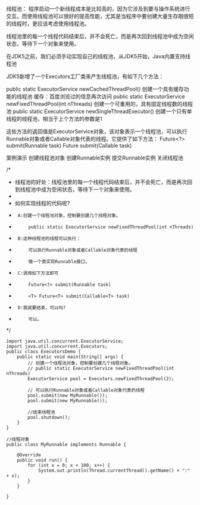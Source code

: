 线程池：
程序启动一个新线程成本是比较高的，因为它涉及到要与操作系统进行交互。而使用线程池可以很好的提高性能，尤其是当程序中要创建大量生存期很短的线程时，更应该考虑使用线程池。

线程池里的每一个线程代码结束后，并不会死亡，而是再次回到线程池中成为空闲状态，等待下一个对象来使用。

在JDK5之前，我们必须手动实现自己的线程池，从JDK5开始，Java内置支持线程池

JDK5新增了一个Executors工厂类来产生线程池，有如下几个方法：

public static ExecutorService newCachedThreadPool()
创建一个具有缓存功能的线程池
	缓存：百度浏览过的信息再次访问
public static ExecutorService newFixedThreadPool(int nThreads)
创建一个可重用的，具有固定线程数的线程池
public static ExecutorService newSingleThreadExecutor()
创建一个只有单线程的线程池，相当于上个方法的参数是1	

这些方法的返回值是ExecutorService对象，该对象表示一个线程池，可以执行Runnable对象或者Callable对象代表的线程。它提供了如下方法：
Future<?> submit(Runnable task)
<T> Future<T> submit(Callable<T> task)

案例演示
创建线程池对象
创建Runnable实例
提交Runnable实例
关闭线程池


/*
 * 线程池的好处：线程池里的每一个线程代码结束后，并不会死亡，而是再次回到线程池中成为空闲状态，等待下一个对象来使用。
 * 
 * 如何实现线程的代码呢?
 * 		A:创建一个线程池对象，控制要创建几个线程对象。
 * 			public static ExecutorService newFixedThreadPool(int nThreads)
 * 		B:这种线程池的线程可以执行：
 * 			可以执行Runnable对象或者Callable对象代表的线程
 * 			做一个类实现Runnable接口。
 * 		C:调用如下方法即可
 * 			Future<?> submit(Runnable task)
 *			<T> Future<T> submit(Callable<T> task)
 *		D:我就要结束，可以吗?
 *			可以。
 */
 
	import java.util.concurrent.ExecutorService;
	import java.util.concurrent.Executors;
	public class ExecutorsDemo {
		public static void main(String[] args) {
			// 创建一个线程池对象，控制要创建几个线程对象。
			// public static ExecutorService newFixedThreadPool(int nThreads)
			ExecutorService pool = Executors.newFixedThreadPool(2);

			// 可以执行Runnable对象或者Callable对象代表的线程
			pool.submit(new MyRunnable());
			pool.submit(new MyRunnable());

			//结束线程池
			pool.shutdown();
		}
	}
	
	//线程对象
	public class MyRunnable implements Runnable {

		@Override
		public void run() {
			for (int x = 0; x < 100; x++) {
				System.out.println(Thread.currentThread().getName() + ":" + x);
			}
		}

	}

